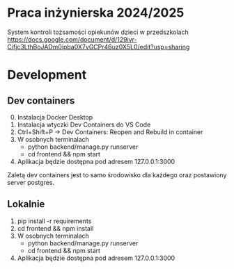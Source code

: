 # Praca inżynierska 2024/2025
System kontroli tożsamości opiekunów dzieci w przedszkolach
https://docs.google.com/document/d/129ivr-Cifjc3LthBoJADm0ipba0X7vGCPr46uz0X5L0/edit?usp=sharing

# Development

## Dev containers
0. Instalacja Docker Desktop
1. Instalacja wtyczki Dev Containers do VS Code
2. Ctrl+Shift+P -> Dev Containers: Reopen and Rebuild in container
3. W osobnych terminalach
    * python backend/manage.py runserver
    * cd frontend && npm start
4. Aplikacja będzie dostępna pod adresem 127.0.0.1:3000 

Zaletą dev containers jest to samo środowisko dla każdego oraz postawiony server postgres.

## Lokalnie
1. pip install -r requirements
2. cd frontend && npm install
3. W osobnych terminalach
    * python backend/manage.py runserver
    * cd frontend && npm start
4. Aplikacja będzie dostępna pod adresem 127.0.0.1:3000 